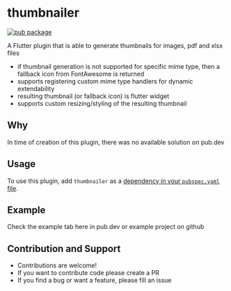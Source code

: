 # thumbnailer
[![pub package](https://img.shields.io/pub/v/signature.svg)](https://pub.dartlang.org/packages/thumbnailer)

A Flutter plugin that is able to generate thumbnails for images, pdf and xlsx files
* if thumbnail generation is not supported for specific mime type, then a fallback icon from FontAwesome is returned
* supports registering custom mime type handlers for dynamic extendability
* resulting thumbnail (or fallback icon) is flutter widget
* supports custom resizing/styling of the resulting thumbnail


## Why
In time of creation of this plugin, there was no available solution on pub.dev

## Usage

To use this plugin, add `thumbnailer` as a [dependency in your `pubspec.yaml` file](https://flutter.io/platform-plugins/).

## Example

Check the example tab here in pub.dev or example project on github

## Contribution and Support

* Contributions are welcome!
* If you want to contribute code please create a PR
* If you find a bug or want a feature, please fill an issue
